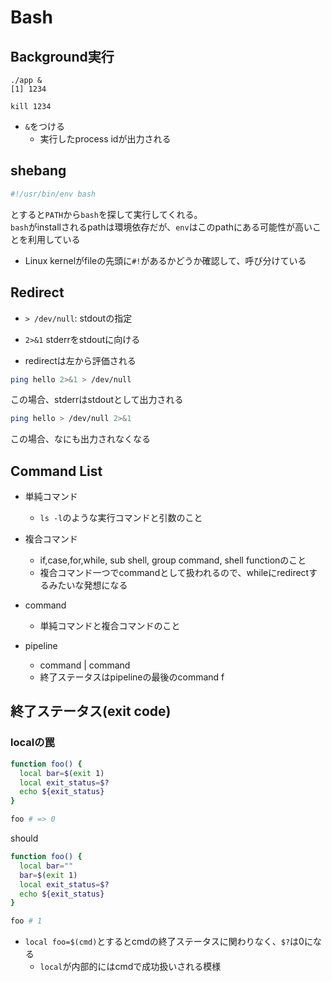 # Bash

## Background実行

```shell
./app &
[1] 1234

kill 1234
```

* `&`をつける
  * 実行したprocess idが出力される

## shebang

```sh
#!/usr/bin/env bash
```

とすると`PATH`から`bash`を探して実行してくれる。  
`bash`がinstallされるpathは環境依存だが、`env`はこのpathにある可能性が高いことを利用している

* Linux kernelがfileの先頭に`#!`があるかどうか確認して、呼び分けている

## Redirect

* `> /dev/null`: stdoutの指定
* `2>&1` stderrをstdoutに向ける

* redirectは左から評価される

```sh
ping hello 2>&1 > /dev/null
```

この場合、stderrはstdoutとして出力される

```sh
ping hello > /dev/null 2>&1
```

この場合、なにも出力されなくなる

## Command List

* 単純コマンド
  * `ls -l`のような実行コマンドと引数のこと
* 複合コマンド
  * if,case,for,while, sub shell, group command, shell functionのこと
  * 複合コマンド一つでcommandとして扱われるので、whileにredirectするみたいな発想になる

* command
  * 単純コマンドと複合コマンドのこと
* pipeline
  * command | command
  * 終了ステータスはpipelineの最後のcommand f

## 終了ステータス(exit code)

### localの罠

```sh
function foo() {
  local bar=$(exit 1)
  local exit_status=$?
  echo ${exit_status}
}

foo # => 0
```

should

```sh
function foo() {
  local bar=""
  bar=$(exit 1)
  local exit_status=$?
  echo ${exit_status}
}

foo # 1
```

* `local foo=$(cmd)`とするとcmdの終了ステータスに関わりなく、`$?`は0になる
  * `local`が内部的にはcmdで成功扱いされる模様
